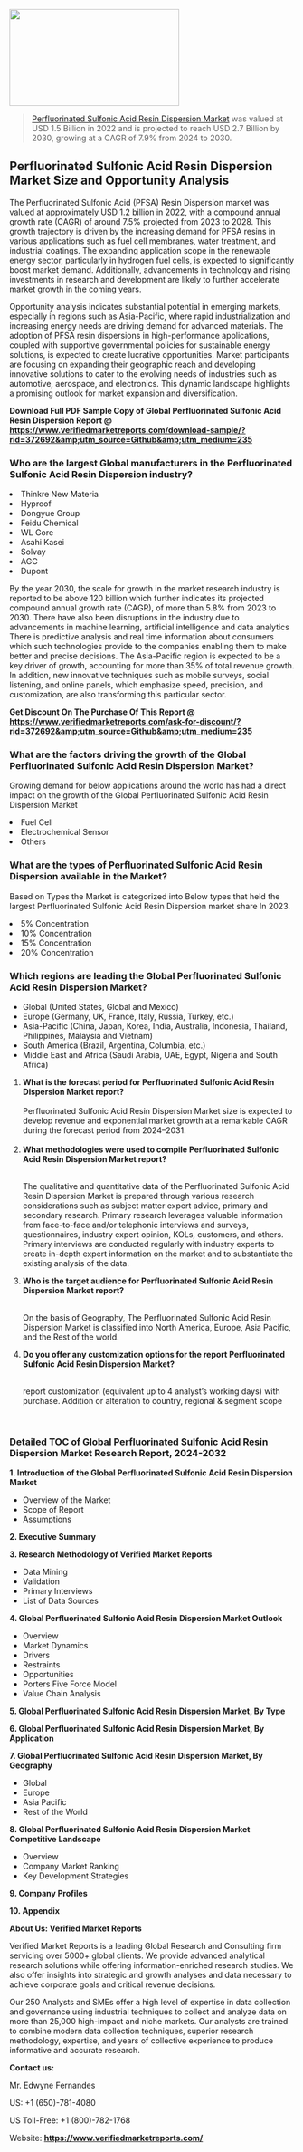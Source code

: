 <img src="https://ffe5etoiles.com/wp-content/uploads/2024/12/MST1-300x171.png" alt="" width="300" height="171" class="alignnone size-medium wp-image-20088" /><blockquote><p><p><a href="https://www.verifiedmarketreports.com/download-sample/?rid=372692&utm_source=Github&utm_medium=235" target="_blank">Perfluorinated Sulfonic Acid Resin Dispersion Market</a> was valued at USD 1.5 Billion in 2022 and is projected to reach USD 2.7 Billion by 2030, growing at a CAGR of 7.9% from 2024 to 2030.</p></blockquote><p><h2>Perfluorinated Sulfonic Acid Resin Dispersion Market Size and Opportunity Analysis</h2><p>The Perfluorinated Sulfonic Acid (PFSA) Resin Dispersion market was valued at approximately USD 1.2 billion in 2022, with a compound annual growth rate (CAGR) of around 7.5% projected from 2023 to 2028. This growth trajectory is driven by the increasing demand for PFSA resins in various applications such as fuel cell membranes, water treatment, and industrial coatings. The expanding application scope in the renewable energy sector, particularly in hydrogen fuel cells, is expected to significantly boost market demand. Additionally, advancements in technology and rising investments in research and development are likely to further accelerate market growth in the coming years.</p><p>Opportunity analysis indicates substantial potential in emerging markets, especially in regions such as Asia-Pacific, where rapid industrialization and increasing energy needs are driving demand for advanced materials. The adoption of PFSA resin dispersions in high-performance applications, coupled with supportive governmental policies for sustainable energy solutions, is expected to create lucrative opportunities. Market participants are focusing on expanding their geographic reach and developing innovative solutions to cater to the evolving needs of industries such as automotive, aerospace, and electronics. This dynamic landscape highlights a promising outlook for market expansion and diversification.</p></p><p class=""><strong>Download Full PDF Sample Copy of Global Perfluorinated Sulfonic Acid Resin Dispersion Report @ <a href="https://www.verifiedmarketreports.com/download-sample/?rid=372692&amp;utm_source=Github&amp;utm_medium=235" target="_blank">https://www.verifiedmarketreports.com/download-sample/?rid=372692&amp;utm_source=Github&amp;utm_medium=235</a></strong></p><h3 id="" class="">Who are the largest Global manufacturers in the Perfluorinated Sulfonic Acid Resin Dispersion industry?</h3><p><li>Thinkre New Materia</li><li> Hyproof</li><li> Dongyue Group</li><li> Feidu Chemical</li><li> WL Gore</li><li> Asahi Kasei</li><li> Solvay</li><li> AGC</li><li> Dupont</li></p><div class=""><div class="" dir="" data-message-author-role="" data-message-id="" data-message-model-slug=""><div class=""><div class=""><div class=""><div class="" dir="" data-message-author-role="" data-message-id="" data-message-model-slug=""><div class=""><div class=""><p>By the year 2030, the scale for growth in the market research industry is reported to be above 120 billion which further indicates its projected compound annual growth rate (CAGR), of more than 5.8% from 2023 to 2030. There have also been disruptions in the industry due to advancements in machine learning, artificial intelligence and data analytics There is predictive analysis and real time information about consumers which such technologies provide to the companies enabling them to make better and precise decisions. The Asia-Pacific region is expected to be a key driver of growth, accounting for more than 35% of total revenue growth. In addition, new innovative techniques such as mobile surveys, social listening, and online panels, which emphasize speed, precision, and customization, are also transforming this particular sector.</p><p><strong>Get Discount On The Purchase Of This Report @&nbsp; <a href="https://www.verifiedmarketreports.com/ask-for-discount/?rid=372692&amp;utm_source=Github&amp;utm_medium=235" target="_blank">https://www.verifiedmarketreports.com/ask-for-discount/?rid=372692&amp;utm_source=Github&amp;utm_medium=235</a></strong></p></div></div></div></div></div></div></div></div><h3 id="" class="">What are the factors driving the growth of the Global Perfluorinated Sulfonic Acid Resin Dispersion Market?</h3><p id="" class="">Growing demand for below applications around the world has had a direct impact on the growth of the Global Perfluorinated Sulfonic Acid Resin Dispersion Market</p><p id="" class=""><li>Fuel Cell</li><li> Electrochemical Sensor</li><li> Others</li></p><h3 id="" class="">What are the types of Perfluorinated Sulfonic Acid Resin Dispersion available in the Market?</h3><p id="" class="">Based on Types the Market is categorized into Below types that held the largest Perfluorinated Sulfonic Acid Resin Dispersion market share In 2023.</p><p id="" class=""><li>5% Concentration</li><li> 10% Concentration</li><li> 15% Concentration</li><li> 20% Concentration</li></p><h3 id="" class="">Which regions are leading the Global Perfluorinated Sulfonic Acid Resin Dispersion Market?</h3><ul><li>Global (United States, Global and Mexico)</li><li>Europe (Germany, UK, France, Italy, Russia, Turkey, etc.)</li><li>Asia-Pacific (China, Japan, Korea, India, Australia, Indonesia, Thailand, Philippines, Malaysia and Vietnam)</li><li>South America (Brazil, Argentina, Columbia, etc.)</li><li>Middle East and Africa (Saudi Arabia, UAE, Egypt, Nigeria and South Africa)</li></ul><p><ol><li><strong>What is the forecast period for Perfluorinated Sulfonic Acid Resin Dispersion Market report?<br /></strong><br /><span data-sheets-root="1" data-sheets-value="{&quot;1&quot;:2,&quot;2&quot;:&quot;XXXX size is expected to develop revenue and exponential market growth at a remarkable CAGR during the forecast period from 2024&ndash;2030.&quot;}" data-sheets-userformat="{&quot;2&quot;:12674,&quot;4&quot;:{&quot;1&quot;:2,&quot;2&quot;:16776960},&quot;10&quot;:2,&quot;11&quot;:0,&quot;15&quot;:&quot;Arial&quot;,&quot;16&quot;:12}">Perfluorinated Sulfonic Acid Resin Dispersion Market size is expected to develop revenue and exponential market growth at a remarkable CAGR during the forecast period from 2024&ndash;2031.</span><br /><br /></li><li><strong>What methodologies were used to compile Perfluorinated Sulfonic Acid Resin Dispersion Market report?<br /><br /></strong><p>The qualitative and quantitative data of the&nbsp;Perfluorinated Sulfonic Acid Resin Dispersion Market is prepared through various research considerations such as subject matter expert advice, primary and secondary research. Primary research leverages valuable information from face-to-face and/or telephonic interviews and surveys, questionnaires, industry expert opinion, KOLs, customers, and others. Primary interviews are conducted regularly with industry experts to create in-depth expert information on the market and to substantiate the existing analysis of the data.&nbsp;</p></li><li><strong>Who is the target audience for Perfluorinated Sulfonic Acid Resin Dispersion Market report?<br /><br /></strong><p>On the basis of Geography, The&nbsp;Perfluorinated Sulfonic Acid Resin Dispersion Market is classified into North America, Europe, Asia Pacific, and the Rest of the world.</p></li><li><strong>Do you offer any customization options for the report Perfluorinated Sulfonic Acid Resin Dispersion Market?<br /><br /></strong><p>report customization (equivalent up to 4 analyst&rsquo;s working days) with purchase. Addition or alteration to country, regional &amp; segment scope</p><p>&nbsp;</p></li></ol></p><h3 id="" class="">Detailed TOC of Global Perfluorinated Sulfonic Acid Resin Dispersion Market Research Report, 2024-2032</h3><p id="" class=""><strong>1. Introduction of the Global Perfluorinated Sulfonic Acid Resin Dispersion Market</strong></p><ul><li>Overview of the Market</li><li>Scope of Report</li><li>Assumptions</li></ul><p id="" class=""><strong>2. Executive Summary</strong></p><p id="" class=""><strong>3. Research Methodology of&nbsp;Verified Market Reports</strong></p><ul><li>Data Mining</li><li>Validation</li><li>Primary Interviews</li><li>List of Data Sources</li></ul><p id="" class=""><strong>4. Global Perfluorinated Sulfonic Acid Resin Dispersion Market Outlook</strong></p><ul><li>Overview</li><li>Market Dynamics</li><li>Drivers</li><li>Restraints</li><li>Opportunities</li><li>Porters Five Force Model</li><li>Value Chain Analysis</li></ul><p id="" class=""><strong>5. Global Perfluorinated Sulfonic Acid Resin Dispersion Market, By&nbsp;Type</strong></p><p id="" class=""><strong>6. Global Perfluorinated Sulfonic Acid Resin Dispersion Market, By Application</strong></p><p id="" class=""><strong>7. Global Perfluorinated Sulfonic Acid Resin Dispersion Market, By Geography</strong></p><ul><li>Global</li><li>Europe</li><li>Asia Pacific</li><li>Rest of the World</li></ul><p id="" class=""><strong>8. Global Perfluorinated Sulfonic Acid Resin Dispersion Market Competitive Landscape</strong></p><ul><li>Overview</li><li>Company Market Ranking</li><li>Key Development Strategies</li></ul><p id="" class=""><strong>9. Company Profiles</strong></p><p id="" class=""><strong>10. Appendix</strong></p><p id="" class=""><strong>About Us: Verified Market Reports</strong></p><p id="" class="">Verified Market Reports is a leading Global Research and Consulting firm servicing over 5000+ global clients. We provide advanced analytical research solutions while offering information-enriched research studies. We also offer insights into strategic and growth analyses and data necessary to achieve corporate goals and critical revenue decisions.</p><p id="" class="">Our 250 Analysts and SMEs offer a high level of expertise in data collection and governance using industrial techniques to collect and analyze data on more than 25,000 high-impact and niche markets. Our analysts are trained to combine modern data collection techniques, superior research methodology, expertise, and years of collective experience to produce informative and accurate research.</p><p id="" class=""><strong>Contact us:</strong></p><p id="" class="">Mr. Edwyne Fernandes</p><p id="" class="">US: +1 (650)-781-4080</p><p id="" class="">US Toll-Free: +1 (800)-782-1768</p><p id="" class="">Website: <a target="" data-test-app-aware-link=""><strong>https://www.verifiedmarketreports.com/</strong></a></p>
